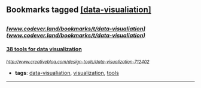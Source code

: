 ## Bookmarks tagged [[data-visualiation]](https://www.codever.land/search?q=[data-visualiation])

_<sup><sup>[www.codever.land/bookmarks/t/data-visualiation](www.codever.land/bookmarks/t/data-visualiation)</sup></sup>_
---
#### [38 tools for data visualization](http://www.creativebloq.com/design-tools/data-visualization-712402)
_<sup>http://www.creativebloq.com/design-tools/data-visualization-712402</sup>_

* **tags**: [data-visualiation](../tagged/data-visualiation.md), [visualization](../tagged/visualization.md), [tools](../tagged/tools.md)
---
